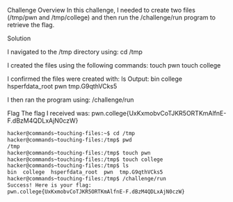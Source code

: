 Challenge Overview
In this challenge, I needed to create two files (/tmp/pwn and /tmp/college) and then run the /challenge/run program to retrieve the flag.

Solution

I navigated to the /tmp directory using:
cd /tmp

I created the files using the following commands:
touch pwn
touch college

I confirmed the files were created with:
ls
Output:
bin college hsperfdata_root pwn tmp.G9qthVCks5

I then ran the program using:
/challenge/run

Flag
The flag I received was:
pwn.college{UxKxmobvCoTJKR5ORTKmAlfnE-F.dBzM4QDLxAjN0czW}
```bash
hacker@commands~touching-files:~$ cd /tmp
hacker@commands~touching-files:/tmp$ pwd
/tmp
hacker@commands~touching-files:/tmp$ touch pwn
hacker@commands~touching-files:/tmp$ touch college
hacker@commands~touching-files:/tmp$ ls
bin  college  hsperfdata_root  pwn  tmp.G9qthVCks5
hacker@commands~touching-files:/tmp$ /challenge/run
Success! Here is your flag:
pwn.college{UxKxmobvCoTJKR5ORTKmAlfnE-F.dBzM4QDLxAjN0czW}
```